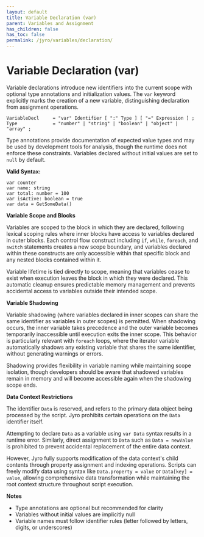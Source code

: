 ```yaml
---
layout: default
title: Variable Declaration (var)
parent: Variables and Assignment
has_children: false
has_toc: false
permalink: /jyro/variables/declaration/
---
```


# Variable Declaration (var)

Variable declarations introduce new identifiers into the current scope with optional type annotations and initialization values. The `var` keyword explicitly marks the creation of a new variable, distinguishing declaration from assignment operations.

```
VariableDecl     = "var" Identifier [ ":" Type ] [ "=" Expression ] ;
Type             = "number" | "string" | "boolean" | "object" | "array" ;
```

Type annotations provide documentation of expected value types and may be used by development tools for analysis, though the runtime does not enforce these constraints. Variables declared without initial values are set to `null` by default.

**Valid Syntax:**
```jyro
var counter
var name: string
var total: number = 100
var isActive: boolean = true
var data = GetSomeData()
```

**Variable Scope and Blocks**

Variables are scoped to the block in which they are declared, following lexical scoping rules where inner blocks have access to variables declared in outer blocks. Each control flow construct including `if`, `while`, `foreach`, and `switch` statements creates a new scope boundary, and variables declared within these constructs are only accessible within that specific block and any nested blocks contained within it.

Variable lifetime is tied directly to scope, meaning that variables cease to exist when execution leaves the block in which they were declared. This automatic cleanup ensures predictable memory management and prevents accidental access to variables outside their intended scope.

**Variable Shadowing**

Variable shadowing (where variables declared in inner scopes can share the same identifier as variables in outer scopes) is permitted. When shadowing occurs, the inner variable takes precedence and the outer variable becomes temporarily inaccessible until execution exits the inner scope. This behavior is particularly relevant with `foreach` loops, where the iterator variable automatically shadows any existing variable that shares the same identifier, without generating warnings or errors.

Shadowing provides flexibility in variable naming while maintaining scope isolation, though developers should be aware that shadowed variables remain in memory and will become accessible again when the shadowing scope ends.

**Data Context Restrictions**

The identifier `Data` is reserved, and refers to the primary data object being processed by the script. Jyro prohibits certain operations on the `Data` identifier itself.

Attempting to declare `Data` as a variable using `var Data` syntax results in a runtime error. Similarly, direct assignment to `Data` such as `Data = newValue` is prohibited to prevent accidental replacement of the entire data context.

However, Jyro fully supports modification of the data context's child contents through property assignment and indexing operations. Scripts can freely modify data using syntax like `Data.property = value` or `Data[key] = value`, allowing comprehensive data transformation while maintaining the root context structure throughout script execution.

**Notes**
- Type annotations are optional but recommended for clarity
- Variables without initial values are implicitly null
- Variable names must follow identifier rules (letter followed by letters, digits, or underscores)